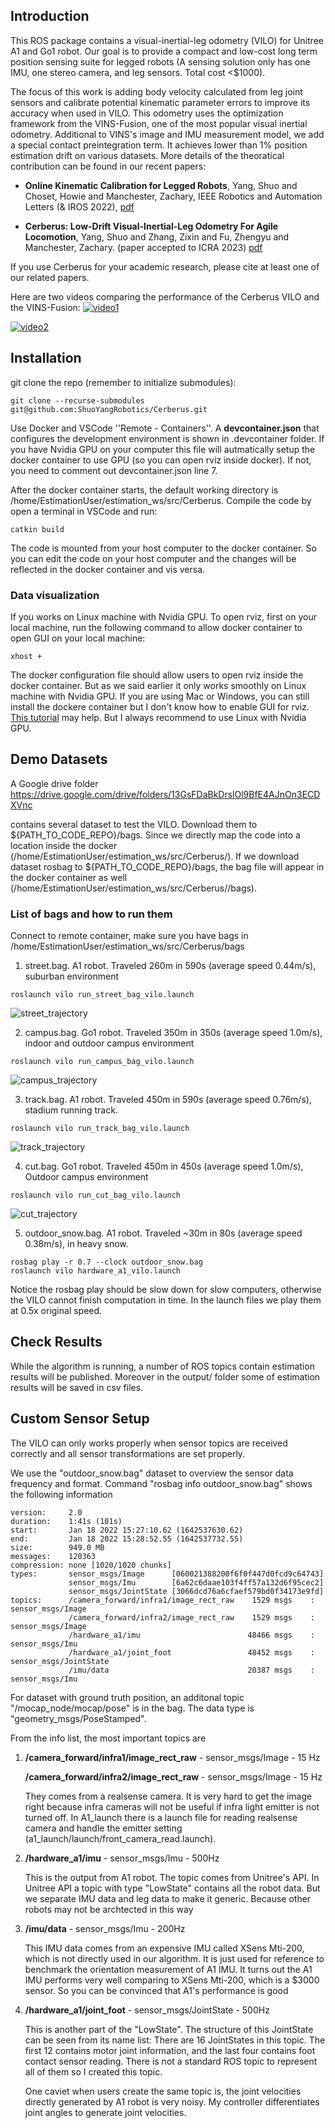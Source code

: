 ## Introduction
This ROS package contains a visual-inertial-leg odometry (VILO) for Unitree A1 and Go1 robot. Our goal is to provide a compact and low-cost long term position sensing suite for legged robots (A sensing solution only has one IMU, one stereo camera, and leg sensors. Total cost <$1000).

The focus of this work is adding body velocity calculated from leg joint sensors and calibrate potential kinematic parameter errors to improve its accuracy when used in VILO. This odometry uses the optimization framework from the VINS-Fusion, one of the most popular visual inertial odometry. Additional to VINS's image and IMU measurement model, we add a special contact preintegration term. It achieves lower than 1\% position estimation drift on various datasets. More details of the theoratical contribution can be found in our recent papers:

* **Online Kinematic Calibration for Legged Robots**, Yang, Shuo and Choset, Howie and Manchester, Zachary, IEEE Robotics and Automation Letters (& IROS 2022), [pdf](https://ieeexplore.ieee.org/abstract/document/9807408)

* **Cerberus: Low-Drift Visual-Inertial-Leg Odometry For Agile Locomotion**, Yang, Shuo and Zhang, Zixin and Fu, Zhengyu and Manchester, Zachary. (paper accepted to ICRA 2023) [pdf](https://arxiv.org/abs/2209.07654)

If you use Cerberus for your academic research, please cite at least one of our related papers.



Here are two videos comparing the performance of the Cerberus VILO and the VINS-Fusion:
[![video1](https://img.youtube.com/vi/jq9ijL9z3RI/0.jpg)](https://www.youtube.com/watch?v=jq9ijL9z3RI)

[![video2](https://img.youtube.com/vi/oNwwQ0l-O4U/0.jpg)](https://www.youtube.com/watch?v=oNwwQ0l-O4U)



## Installation
git clone the repo (remember to initialize submodules):
```shell
git clone --recurse-submodules git@github.com:ShuoYangRobotics/Cerberus.git
```

Use Docker and VSCode ''Remote - Containers''. A **devcontainer.json** that configures the development environment is shown in .devcontainer folder. If you have Nvidia GPU on your computer this file will autmatically setup the docker container to use GPU (so you can open rviz inside docker). If not, you need to comment out devcontainer.json line 7.

After the docker container starts, the default working directory is /home/EstimationUser/estimation_ws/src/Cerberus. Compile the code by open a terminal in VSCode and run:
```shell
catkin build
```
The code is mounted from your host computer to the docker container. So you can edit the code on your host computer and the changes will be reflected in the docker container and vis versa. 

### Data visualization
If you works on Linux machine with Nvidia GPU. To open rviz, first on your local machine, run the following command to allow docker container to open GUI on your local machine:
```
xhost +
```

The docker configuration file should allow users to open rviz inside the docker container. But as we said earlier it only works smoothly on Linux machine with Nvidia GPU. If you are using Mac or Windows, you can still install the dockere container but I don't know how to enable GUI for rviz. [This tutorial](https://github.com/ShuoYangRobotics/A1-QP-MPC-Controller/blob/main/README.md#setup) may help. But I always recommend to use Linux with Nvidia GPU.


## Demo Datasets
A Google drive folder https://drive.google.com/drive/folders/13GsFDaBkDrslOl9BfE4AJnOn3ECDXVnc

contains several dataset to test the VILO. Download them to \${PATH_TO_CODE_REPO}/bags. Since we directly map the code into a location inside the docker (/home/EstimationUser/estimation_ws/src/Cerberus/). If we download dataset rosbag to 
\${PATH_TO_CODE_REPO}/bags, the bag file will appear in the docker container as well (/home/EstimationUser/estimation_ws/src/Cerberus//bags). 

### List of bags and how to run them
Connect to remote container, make sure you have bags in /home/EstimationUser/estimation_ws/src/Cerberus/bags

1. street.bag. A1 robot. Traveled 260m in 590s (average speed 0.44m/s), suburban environment
```shell
roslaunch vilo run_street_bag_vilo.launch
```
![street_trajectory](docs/images/street_trajectory.jpg)

2. campus.bag. Go1 robot. Traveled 350m in 350s (average speed 1.0m/s), indoor and outdoor campus environment
```shell
roslaunch vilo run_campus_bag_vilo.launch
```
![campus_trajectory](docs/images/campus_trajectory.png)

3. track.bag. A1 robot. Traveled 450m in 590s (average speed 0.76m/s), stadium running track.
```shell
roslaunch vilo run_track_bag_vilo.launch
```
![track_trajectory](docs/images/track_trajectory.png)

4. cut.bag. Go1 robot. Traveled 450m in 450s (average speed 1.0m/s), Outdoor campus environment
```shell
roslaunch vilo run_cut_bag_vilo.launch
```
![cut_trajectory](docs/images/cut_trajectory.png)

5. outdoor_snow.bag. A1 robot. Traveled ~30m in 80s (average speed 0.38m/s), in heavy snow.
```shell
rosbag play -r 0.7 --clock outdoor_snow.bag
roslaunch vilo hardware_a1_vilo.launch
```

Notice the rosbag play should be slow down for slow computers, otherwise the VILO cannot finish computation in time. In the launch files we play them at 0.5x original speed.

## Check Results
While the algorithm is running, a number of ROS topics contain estimation results will be published. Moreover in the output/ folder some of estimation results will be saved in csv files.

## Custom Sensor Setup
The VILO can only works properly when sensor topics are received correctly and all sensor transformations are set properly. 

We use the "outdoor_snow.bag" dataset to overview the sensor data frequency and format. Command "rosbag info outdoor_snow.bag" shows the following information
```
version:     2.0
duration:    1:41s (101s)
start:       Jan 18 2022 15:27:10.62 (1642537630.62)
end:         Jan 18 2022 15:28:52.55 (1642537732.55)
size:        949.0 MB
messages:    120363
compression: none [1020/1020 chunks]
types:       sensor_msgs/Image      [060021388200f6f0f447d0fcd9c64743]
             sensor_msgs/Imu        [6a62c6daae103f4ff57a132d6f95cec2]
             sensor_msgs/JointState [3066dcd76a6cfaef579bd0f34173e9fd]
topics:      /camera_forward/infra1/image_rect_raw    1529 msgs    : sensor_msgs/Image     
             /camera_forward/infra2/image_rect_raw    1529 msgs    : sensor_msgs/Image     
             /hardware_a1/imu                        48466 msgs    : sensor_msgs/Imu       
             /hardware_a1/joint_foot                 48452 msgs    : sensor_msgs/JointState
             /imu/data                               20387 msgs    : sensor_msgs/Imu

```
For dataset with ground truth position, an additonal topic "/mocap_node/mocap/pose" is in the bag. The data type is "geometry_msgs/PoseStamped".

From the info list, the most important topics are 

1. **/camera_forward/infra1/image_rect_raw**   -  sensor_msgs/Image - 15 Hz

   **/camera_forward/infra2/image_rect_raw**   -  sensor_msgs/Image - 15 Hz

   They comes from a realsense camera. It is very hard to get the image right because infra cameras will not be useful if infra light emitter is not turned off. In A1_launch there is a launch file for reading realsense camera and handle the emitter setting (a1_launch/launch/front_camera_read.launch).

2. **/hardware_a1/imu**  -  sensor_msgs/Imu - 500Hz

   This is the output from A1 robot. The topic comes from Unitree's API. In Unitree API a topic with type "LowState" contains all the robot data. But we separate IMU data and leg data to make it generic. Because other robots may not be archtected in this way 

3. **/imu/data**   -  sensor_msgs/Imu - 200Hz

   This IMU data comes from an expensive IMU called XSens Mti-200, which is not directly used in our algorithm. It is just used for reference to benchmark the orientation measurement of A1 IMU. It turns out the A1 IMU performs very well comparing to XSens Mti-200, which is a $3000 sensor. So you can be convinced that A1's performance is good

4. **/hardware_a1/joint_foot**  - sensor_msgs/JointState - 500Hz
 

   This is another part of the "LowState". The structure of this JointState can be seen from its name list: There are 16 JointStates in this topic. The first 12 contains motor joint information, and the last four contains foot contact sensor reading. There is not a standard ROS topic to represent all of them so I created this topic. 

   One caviet when users create the same topic is, the joint velocities directly generated by A1 robot is very noisy. My controller differentiates joint angles to generate joint velocities. 

